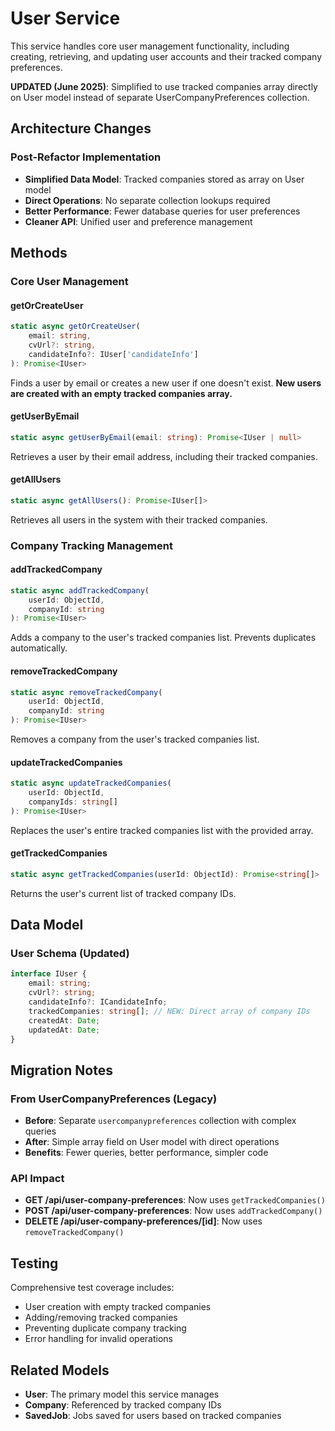 # User Service

This service handles core user management functionality, including creating, retrieving, and updating user accounts and their tracked company preferences.

**UPDATED (June 2025)**: Simplified to use tracked companies array directly on User model instead of separate UserCompanyPreferences collection.

## Architecture Changes

### Post-Refactor Implementation

- **Simplified Data Model**: Tracked companies stored as array on User model
- **Direct Operations**: No separate collection lookups required
- **Better Performance**: Fewer database queries for user preferences
- **Cleaner API**: Unified user and preference management

## Methods

### Core User Management

#### getOrCreateUser

```typescript
static async getOrCreateUser(
    email: string,
    cvUrl?: string,
    candidateInfo?: IUser['candidateInfo']
): Promise<IUser>
```

Finds a user by email or creates a new user if one doesn't exist. **New users are created with an empty tracked companies array.**

#### getUserByEmail

```typescript
static async getUserByEmail(email: string): Promise<IUser | null>
```

Retrieves a user by their email address, including their tracked companies.

#### getAllUsers

```typescript
static async getAllUsers(): Promise<IUser[]>
```

Retrieves all users in the system with their tracked companies.

### Company Tracking Management

#### addTrackedCompany

```typescript
static async addTrackedCompany(
    userId: ObjectId,
    companyId: string
): Promise<IUser>
```

Adds a company to the user's tracked companies list. Prevents duplicates automatically.

#### removeTrackedCompany

```typescript
static async removeTrackedCompany(
    userId: ObjectId,
    companyId: string
): Promise<IUser>
```

Removes a company from the user's tracked companies list.

#### updateTrackedCompanies

```typescript
static async updateTrackedCompanies(
    userId: ObjectId,
    companyIds: string[]
): Promise<IUser>
```

Replaces the user's entire tracked companies list with the provided array.

#### getTrackedCompanies

```typescript
static async getTrackedCompanies(userId: ObjectId): Promise<string[]>
```

Returns the user's current list of tracked company IDs.

## Data Model

### User Schema (Updated)

```typescript
interface IUser {
	email: string;
	cvUrl?: string;
	candidateInfo?: ICandidateInfo;
	trackedCompanies: string[]; // NEW: Direct array of company IDs
	createdAt: Date;
	updatedAt: Date;
}
```

## Migration Notes

### From UserCompanyPreferences (Legacy)

- **Before**: Separate `usercompanypreferences` collection with complex queries
- **After**: Simple array field on User model with direct operations
- **Benefits**: Fewer queries, better performance, simpler code

### API Impact

- **GET /api/user-company-preferences**: Now uses `getTrackedCompanies()`
- **POST /api/user-company-preferences**: Now uses `addTrackedCompany()`
- **DELETE /api/user-company-preferences/[id]**: Now uses `removeTrackedCompany()`

## Testing

Comprehensive test coverage includes:

- User creation with empty tracked companies
- Adding/removing tracked companies
- Preventing duplicate company tracking
- Error handling for invalid operations

## Related Models

- **User**: The primary model this service manages
- **Company**: Referenced by tracked company IDs
- **SavedJob**: Jobs saved for users based on tracked companies
